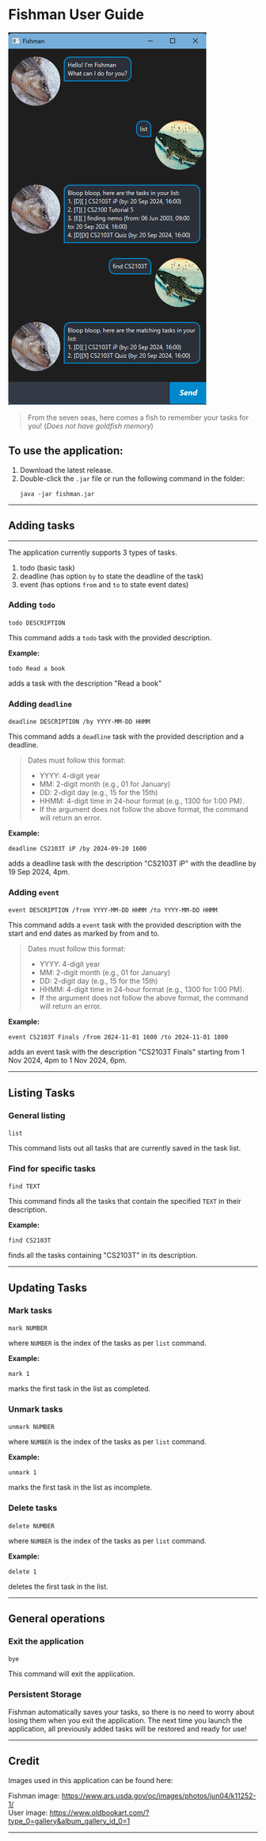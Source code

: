 # Fishman User Guide

![main.png](main.png)

>From the seven seas, here comes a fish to remember your tasks for you! (_Does not have goldfish memory_)

## To use the application:
1. Download the latest release.
2. Double-click the `.jar` file or run the following command in the folder:
    ```
    java -jar fishman.jar
    ```
    
---

## Adding tasks

---
The application currently supports 3 types of tasks.
1. todo (basic task)
2. deadline (has option ```by``` to state the deadline of the task)
3. event (has options ```from``` and ```to``` to state event dates)

### Adding `todo`

`todo DESCRIPTION`

This command adds a `todo` task with the provided description.

**Example:**

```
todo Read a book
```
adds a task with the description "Read a book"

### Adding `deadline`

`deadline DESCRIPTION /by YYYY-MM-DD HHMM`

This command adds a `deadline` task with the provided description and a deadline.

>Dates must follow this format:
>* YYYY: 4-digit year
>* MM: 2-digit month (e.g., 01 for January)
>* DD: 2-digit day (e.g., 15 for the 15th)
>* HHMM: 4-digit time in 24-hour format (e.g., 1300 for 1:00 PM).
>* If the argument does not follow the above format, the command will return an error.

**Example:**

```
deadline CS2103T iP /by 2024-09-20 1600
```

adds a deadline task with the description "CS2103T iP" with the deadline by 19 Sep 2024, 4pm.

### Adding `event`

`event DESCRIPTION /from YYYY-MM-DD HHMM /to YYYY-MM-DD HHMM`

This command adds a `event` task with the provided description with the start and end dates as marked by 
from and to.

>Dates must follow this format:
>* YYYY: 4-digit year
>* MM: 2-digit month (e.g., 01 for January)
>* DD: 2-digit day (e.g., 15 for the 15th)
>* HHMM: 4-digit time in 24-hour format (e.g., 1300 for 1:00 PM).
>* If the argument does not follow the above format, the command will return an error.

**Example:**

```
event CS2103T Finals /from 2024-11-01 1600 /to 2024-11-01 1800
```

adds an event task with the description "CS2103T Finals" starting from 1 Nov 2024, 4pm to 1 Nov 2024, 6pm.

---

## Listing Tasks

### General listing

`list`

This command lists out all tasks that are currently saved in the task list.


### Find for specific tasks


`find TEXT`


This command finds all the tasks that contain the specified `TEXT` in their description.


**Example:**


```
find CS2103T
```


finds all the tasks containing "CS2103T" in its description.


---


## Updating Tasks


### Mark tasks


`mark NUMBER`


where `NUMBER` is the index of the tasks as per `list` command.

**Example:**

```
mark 1
```

marks the first task in the list as completed.


### Unmark tasks


`unmark NUMBER`


where `NUMBER` is the index of the tasks as per `list` command.


**Example:**


```
unmark 1
```

marks the first task in the list as incomplete.


### Delete tasks


`delete NUMBER`


where `NUMBER` is the index of the tasks as per `list` command.



**Example:**


```
delete 1
```


deletes the first task in the list.

---


## General operations

### Exit the application

```bye```

This command will exit the application.

### Persistent Storage

Fishman automatically saves your tasks, so there is no need to worry about losing them when you exit the application.
The next time you launch the application, all previously added tasks will be restored and ready for use!

---

## Credit

Images used in this application can be found here:

Fishman image: https://www.ars.usda.gov/oc/images/photos/jun04/k11252-1/
<br>
User image: https://www.oldbookart.com/?type_0=gallery&album_gallery_id_0=1



---
